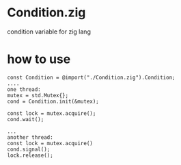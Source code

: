 # Condition.zig
condition variable for zig lang

# how to use
```
const Condition = @import("./Condition.zig").Condition;
....
one thread:
mutex = std.Mutex{};
cond = Condition.init(&mutex);

const lock = mutex.acquire();
cond.wait();

...
another thread:
const lock = mutex.acquire()
cond.signal();
lock.release();
